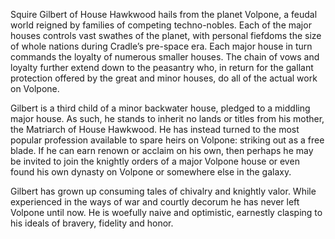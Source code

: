 Squire Gilbert of House Hawkwood hails from the planet Volpone, a feudal world reigned by families of competing techno-nobles. Each of the major houses controls vast swathes of the planet, with personal fiefdoms the size of whole nations during Cradle’s pre-space era. Each major house in turn commands the loyalty of numerous smaller houses. The chain of vows and loyalty further extend down to the peasantry who, in return for the gallant protection offered by the great and minor houses, do all of the actual work on Volpone. 

Gilbert is a third child of a minor backwater house, pledged to a middling major house. As such, he stands to inherit no lands or titles from his mother, the Matriarch of House Hawkwood. He has instead turned to the most popular profession available to spare heirs on Volpone: striking out as a free blade. If he can earn renown or acclaim on his own, then perhaps he may be invited to join the knightly orders of a major Volpone house or even found his own dynasty on Volpone or somewhere else in the galaxy. 

Gilbert has grown up consuming tales of chivalry and knightly valor. While experienced in the ways of war and courtly decorum he has never left Volpone until now. He is woefully naive and optimistic, earnestly clasping to his ideals of bravery, fidelity and honor.